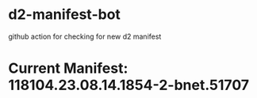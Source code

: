 # d2-manifest-bot
github action for checking for new d2 manifest

# Current Manifest: 118104.23.08.14.1854-2-bnet.51707